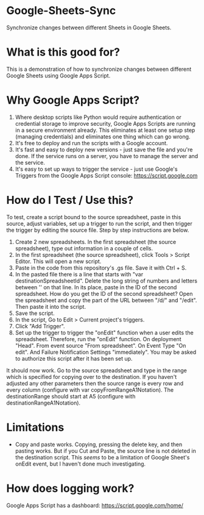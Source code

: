 # Google-Sheets-Sync
Synchronize changes between different Sheets in Google Sheets.

# What is this good for?
This is a demonstration of how to synchronize changes between different Google Sheets using Google Apps Script.

# Why Google Apps Script?
1. Where desktop scripts like Python would require authentication or credential storage to improve security, Google Apps Scripts are running in a secure environment already. This eliminates at least one setup step (managing credentials) and eliminates one thing which can go wrong.
2. It's free to deploy and run the scripts with a Google account.
3. It's fast and easy to deploy new versions - just save the file and you're done. If the service runs on a server, you have to manage the server and the service.
4. It's easy to set up ways to trigger the service - just use Google's Triggers from the Google Apps Script console: https://script.google.com

# How do I Test / Use this?
To test, create a script bound to the source spreadsheet, paste in this source, adjust variables, set up a trigger to run the script, and then trigger the trigger by editing the source file. Step by step instructions are below.
1. Create 2 new spreadsheets. In the first spreadsheet (the source spreadsheet), type out information in a couple of cells.
2. In the first spreadsheet (the source spreadsheet), click Tools > Script Editor. This will open a new script.
3. Paste in the code from this repository's .gs file. Save it with Ctrl + S.
4. In the pasted file there is a line that starts with "var destinationSpreadsheetId". Delete the long string of numbers and letters between '' on that line. In its place, paste in the ID of the second spreadsheet. How do you get the ID of the second spreadsheet? Open the spreadsheet and copy the part of the URL between "/d/" and "/edit". Then paste it into the script.
5. Save the script.
6. In the script, Go to Edit > Current project's triggers.
7. Click "Add Trigger".
8. Set up the trigger to trigger the "onEdit" function when a user edits the spreadsheet. Therefore, run the "onEdit" function. On deployment "Head". From event source "From spreadsheet". On Event Type "On edit". And Failure Notification Settings "immediately". You may be asked to authorize this script after it has been set up.

It should now work. Go to the source spreadsheet and type in the range which is specified for copying over to the destination. If you haven't adjusted any other parameters then the source range is every row and every column (configure with var copyFromRangeA1Notation). The destinationRange should start at A5 (configure with destinationRangeA1Notation).

# Limitations
* Copy and paste works. Copying, pressing the delete key, and then pasting works. But if you Cut and Paste, the source line is not deleted in the destination script. This *seems* to be a limitation of Google Sheet's onEdit event, but I haven't done much investigating.

# How does logging work?
Google Apps Script has a dashboard: https://script.google.com/home/

